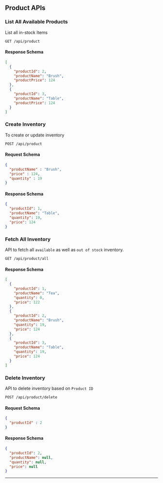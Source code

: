 
## Product APIs

### List All Available Products
List all in-stock Items

```agsl
GET /api/product
```

#### Response Schema
```json
[
  {
    "productId": 2,
    "productName": "Brush",
    "productPrice": 124
  },
  {
    "productId": 3,
    "productName": "Table",
    "productPrice": 124
  }
]
```



### Create  Inventory
To create or update inventory
```agsl
POST /api/product
```
#### Request Schema
```json
{
  "productName" : "Brush",
  "price" : 124,
  "quantity" : 19
}
```
#### Response Schema
```json
{
  "productId": 1, 
  "productName": "Table",
  "quantity": 19,
  "price": 124
}
```


### Fetch All  Inventory
API to fetch all `available` as well as `out of stock` inventory.
```agsl
GET /api/product/all
```

#### Response Schema
```json
[
  {
    "productId": 1,
    "productName": "Tea",
    "quantity": 0,
    "price": 122
  },
  {
    "productId": 2,
    "productName": "Brush",
    "quantity": 19,
    "price": 124
  },
  {
    "productId": 3,
    "productName": "Table",
    "quantity": 19,
    "price": 124
  }
]
```

### Delete Inventory
API to delete inventory based on ``Product ID``
```agsl
POST /api/product/delete
```
#### Request Schema
```json
{
  "productId" : 2
}
```
#### Response Schema
```json
{
  "productId": 2,
  "productName": null,
  "quantity": null,
  "price": null
}
```
---




